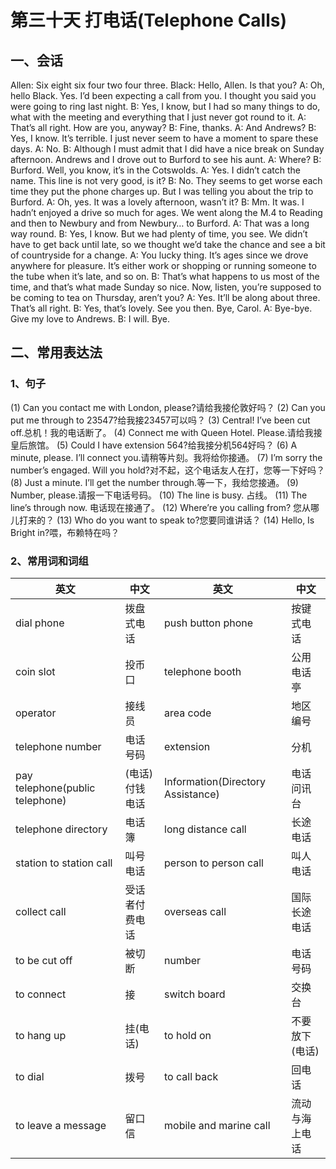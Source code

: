 # 第三十天 打电话(Telephone Calls)

## 一、会话

Allen: Six eight six four two four three.
Black: Hello, Allen. Is that you?
A: Oh, hello Black. Yes. I’d been expecting a call from you. I thought you said you were going to ring last night.
B: Yes, I know, but I had so many things to do, what with the meeting and everything that I just never got round to it.
A: That’s all right. How are you, anyway?
B: Fine, thanks.
A: And Andrews?
B: Yes, I know. It’s terrible. I just never seem to have a moment to spare these days.
A: No.
B: Although I must admit that I did have a nice break on Sunday afternoon. Andrews and I drove out to Burford to see his aunt.
A: Where?
B: Burford. Well, you know, it’s in the Cotswolds.
A: Yes. I didn’t catch the name. This line is not very good, is it?
B: No. They seems to get worse each time they put the phone charges up. But I was telling you about the trip to Burford.
A: Oh, yes. It was a lovely afternoon, wasn’t it?
B: Mm. It was. I hadn’t enjoyed a drive so much for ages. We went along the M.4 to Reading and then to Newbury and from Newbury… to Burford.
A: That was a long way round.
B: Yes, I know. But we had plenty of time, you see. We didn’t have to get back until late, so we thought we’d take the chance and see a bit of countryside for a change.
A: You lucky thing. It’s ages since we drove anywhere for pleasure. It’s either work or shopping or running someone to the tube when it’s late, and so on.
B: That’s what happens to us most of the time, and that’s what made Sunday so nice. Now, listen, you’re supposed to be coming to tea on Thursday, aren’t you?
A: Yes. It’ll be along about three. That’s all right.
B: Yes, that’s lovely. See you then. Bye, Carol.
A: Bye-bye. Give my love to Andrews.
B: I will. Bye.

## 二、常用表达法

### 1、句子

(1) Can you contact me with London, please?请给我接伦敦好吗？
(2) Can you put me through to 23547?给我接23457可以吗？
(3) Central! I’ve been cut off.总机！我的电话断了。
(4) Connect me with Queen Hotel. Please.请给我接皇后旅馆。
(5) Could I have extension 564?给我接分机564好吗？
(6) A minute, please. I’ll connect you.请稍等片刻。我将给你接通。
(7) I’m sorry the number’s engaged. Will you hold?对不起，这个电话友人在打，您等一下好吗？
(8) Just a minute. I’ll get the number through.等一下，我给您接通。
(9) Number, please.请报一下电话号码。
(10) The line is busy. 占线。
(11) The line’s through now. 电话现在接通了。
(12) Where’re you calling from? 您从哪儿打来的？
(13) Who do you want to speak to?您要同谁讲话？
(14) Hello, Is Bright in?喂，布赖特在吗？

### 2、常用词和词组
|英文|中文|英文|中文|
|---------|--------|--------|----------|
|dial phone|拨盘式电话|push button phone|按键式电话|
|coin slot|投币口|telephone booth|公用电话亭|
|operator|接线员|area code|地区编号|
|telephone number|电话号码|extension|分机|
|pay telephone(public telephone)|(电话)付钱电话|Information(Directory Assistance)|电话问讯台|
|telephone directory|电话簿|long distance call|长途电话|
|station to station call|叫号电话|person to person call|叫人电话|
|collect call|受话者付费电话|overseas call|国际长途电话|
|to be cut off|被切断|number|电话号码|
|to connect|接|switch board|交换台|
|to hang up|挂(电话)|to hold on|不要放下(电话)|
|to dial|拨号|to call back|回电话|
|to leave a message|留口信|mobile and marine call|流动与海上电话|
